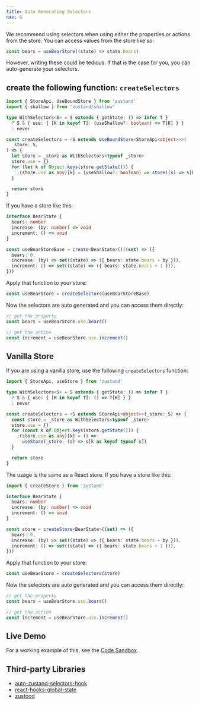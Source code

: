 ```yaml
---
title: Auto Generating Selectors
nav: 6
---
```


We recommend using selectors when using either the properties or actions from the store. You can access values from the store like so:

```typescript
const bears = useBearStore((state) => state.bears)
```

However, writing these could be tedious. If that is the case for you, you can auto-generate your selectors.

## create the following function: `createSelectors`

```typescript
import { StoreApi, UseBoundStore } from 'zustand'
import { shallow } from 'zustand/shallow'

type WithSelectors<S> = S extends { getState: () => infer T }
  ? S & { use: { [K in keyof T]: (useShallow?: boolean) => T[K] } }
  : never

const createSelectors = <S extends UseBoundStore<StoreApi<object>>>(
  _store: S,
) => {
  let store = _store as WithSelectors<typeof _store>
  store.use = {}
  for (let k of Object.keys(store.getState())) {
    ;(store.use as any)[k] = (useShallow?: boolean) => store((s) => s[k as keyof typeof s], useShallow ? shallow : undefined)
  }

  return store
}
```

If you have a store like this:

```typescript
interface BearState {
  bears: number
  increase: (by: number) => void
  increment: () => void
}

const useBearStoreBase = create<BearState>()((set) => ({
  bears: 0,
  increase: (by) => set((state) => ({ bears: state.bears + by })),
  increment: () => set((state) => ({ bears: state.bears + 1 })),
}))
```

Apply that function to your store:

```typescript
const useBearStore = createSelectors(useBearStoreBase)
```

Now the selectors are auto generated and you can access them directly:

```typescript
// get the property
const bears = useBearStore.use.bears()

// get the action
const increment = useBearStore.use.increment()
```

## Vanilla Store

If you are using a vanilla store, use the following `createSelectors` function:

```typescript
import { StoreApi, useStore } from 'zustand'

type WithSelectors<S> = S extends { getState: () => infer T }
  ? S & { use: { [K in keyof T]: () => T[K] } }
  : never

const createSelectors = <S extends StoreApi<object>>(_store: S) => {
  const store = _store as WithSelectors<typeof _store>
  store.use = {}
  for (const k of Object.keys(store.getState())) {
    ;(store.use as any)[k] = () =>
      useStore(_store, (s) => s[k as keyof typeof s])
  }

  return store
}
```

The usage is the same as a React store. If you have a store like this:

```typescript
import { createStore } from 'zustand'

interface BearState {
  bears: number
  increase: (by: number) => void
  increment: () => void
}

const store = createStore<BearState>((set) => ({
  bears: 0,
  increase: (by) => set((state) => ({ bears: state.bears + by })),
  increment: () => set((state) => ({ bears: state.bears + 1 })),
}))
```

Apply that function to your store:

```typescript
const useBearStore = createSelectors(store)
```

Now the selectors are auto generated and you can access them directly:

```typescript
// get the property
const bears = useBearStore.use.bears()

// get the action
const increment = useBearStore.use.increment()
```

## Live Demo

For a working example of this, see the [Code Sandbox](https://codesandbox.io/s/zustand-auto-generate-selectors-forked-rl8v5e?file=/src/selectors.ts).

## Third-party Libraries

- [auto-zustand-selectors-hook](https://github.com/Albert-Gao/auto-zustand-selectors-hook)
- [react-hooks-global-state](https://github.com/dai-shi/react-hooks-global-state)
- [zustood](https://github.com/udecode/zustood)
